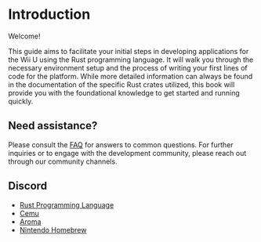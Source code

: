 # Introduction

Welcome!

This guide aims to facilitate your initial steps in developing applications for the Wii U using the Rust programming language. It will walk you through the necessary environment setup and the process of writing your first lines of code for the platform. While more detailed information can always be found in the documentation of the specific Rust crates utilized, this book will provide you with the foundational knowledge to get started and running quickly.

## Need assistance?

Please consult the [FAQ](./faq.md) for answers to common questions. For further inquiries or to engage with the development community, please reach out through our community channels.

## Discord

* [Rust Programming Language](https://discord.gg/rust-lang-community)
* [Cemu](https://discord.gg/5psYsup)
* [Aroma](https://t.co/rNmJfbg7tg)
* [Nintendo Homebrew](https://discord.com/invite/nintendohomebrew)
